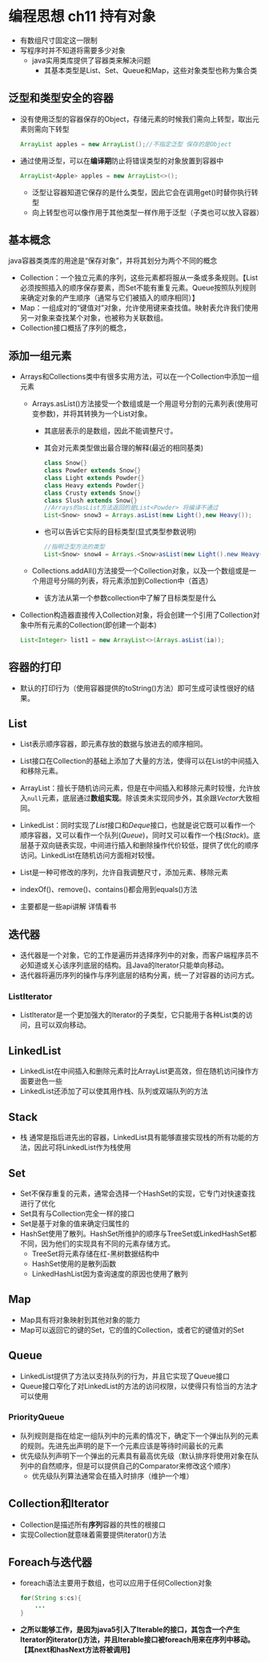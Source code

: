 ﻿# 编程思想 ch11 持有对象

* 有数组尺寸固定这一限制
* 写程序时并不知道将需要多少对象
  * java实用类库提供了容器类来解决问题
    * 其基本类型是List、Set、Queue和Map，这些对象类型也称为集合类



## 泛型和类型安全的容器

* 没有使用泛型的容器保存的Object，存储元素的时候我们需向上转型，取出元素则需向下转型

  ```java
  ArrayList apples = new ArrayList();//不指定泛型 保存的是Object
  ```

* 通过使用泛型，可以在**编译期**防止将错误类型的对象放置到容器中

  ```java
  ArrayList<Apple> apples = new ArrayList<>();
  ```

  * 泛型让容器知道它保存的是什么类型，因此它会在调用get()时替你执行转型
  * 向上转型也可以像作用于其他类型一样作用于泛型（子类也可以放入容器）



## 基本概念

java容器类类库的用途是“保存对象”，并将其划分为两个不同的概念

* Collection：一个独立元素的序列，这些元素都将服从一条或多条规则。【List必须按照插入的顺序保存要素，而Set不能有重复元素。Queue按照队列规则来确定对象的产生顺序（通常与它们被插入的顺序相同）】
* Map：一组成对的“键值对”对象，允许使用键来查找值。映射表允许我们使用另一对象来查找某个对象，也被称为关联数组。
* Collection接口概括了序列的概念，



## 添加一组元素

* Arrays和Collections类中有很多实用方法，可以在一个Collection中添加一组元素

  * Arrays.asList()方法接受一个数组或是一个用逗号分割的元素列表(使用可变参数)，并将其转换为一个List对象。

    * 其底层表示的是数组，因此不能调整尺寸。

    * 其会对元素类型做出最合理的解释(最近的相同基类)

      ```java
      class Snow{}
      class Powder extends Snow{}
      class Light extends Powder{}
      class Heavy extends Powder{}
      class Crusty extends Snow{}
      class Slush extends Snow{}
      //Arrays的asList方法返回的是List<Powder> 将编译不通过
      List<Snow> snow3 = Arrays.asList(new Light(),new Heavy());
      ```

    * 也可以告诉它实际的目标类型(显式类型参数说明)

      ```java
      //指明泛型方法的类型
      List<Snow> snow4 = Arrays.<Snow>asList(new Light().new Heavy());
      ```

  * Collections.addAll()方法接受一个Collection对象，以及一个数组或是一个用逗号分隔的列表，将元素添加到Collection中（首选）

    * 该方法从第一个参数collection中了解了目标类型是什么

* Collection构造器直接传入Collection对象，将会创建一个引用了Collection对象中所有元素的Collection(即创建一个副本)

  ```java
  List<Integer> list1 = new ArrayList<>(Arrays.asList(ia));
  ```

  



## 容器的打印

* 默认的打印行为（使用容器提供的toString()方法）即可生成可读性很好的结果。



## List

* List表示顺序容器，即元素存放的数据与放进去的顺序相同。

* List接口在Collection的基础上添加了大量的方法，使得可以在List的中间插入和移除元素。
* ArrayList：擅长于随机访问元素，但是在中间插入和移除元素时较慢，允许放入`null`元素，底层通过**数组实现**。除该类未实现同步外，其余跟*Vector*大致相同。
* LinkedList：同时实现了*List*接口和*Deque*接口，也就是说它既可以看作一个顺序容器，又可以看作一个队列(*Queue*)，同时又可以看作一个栈(*Stack*)。底层基于双向链表实现，中间进行插入和删除操作代价较低，提供了优化的顺序访问。LinkedList在随机访问方面相对较慢。
* List是一种可修改的序列，允许自我调整尺寸，添加元素、移除元素
* indexOf()、remove()、contains()都会用到equals()方法
* 主要都是一些api讲解 详情看书



## 迭代器

* 迭代器是一个对象，它的工作是遍历并选择序列中的对象，而客户端程序员不必知道或关心该序列底层的结构。且Java的Iterator只能单向移动。
* 迭代器将遍历序列的操作与序列底层的结构分离，统一了对容器的访问方式。

### ListIterator

* ListIterator是一个更加强大的Iterator的子类型，它只能用于各种List类的访问，且可以双向移动。



## LinkedList

* LinkedList在中间插入和删除元素时比ArrayList更高效，但在随机访问操作方面要逊色一些
* LinkedList还添加了可以使其用作栈、队列或双端队列的方法



## Stack

* 栈 通常是指后进先出的容器，LinkedList具有能够直接实现栈的所有功能的方法，因此可将LinkedList作为栈使用



## Set

* Set不保存重复的元素，通常会选择一个HashSet的实现，它专门对快速查找进行了优化
* Set具有与Collection完全一样的接口
* Set是基于对象的值来确定归属性的
* HashSet使用了散列。HashSet所维护的顺序与TreeSet或LinkedHashSet都不同，因为他们的实现具有不同的元素存储方式。
  * TreeSet将元素存储在红-黑树数据结构中
  * HashSet使用的是散列函数
  * LinkedHashList因为查询速度的原因也使用了散列



## Map

* Map具有将对象映射到其他对象的能力
* Map可以返回它的键的Set，它的值的Collection，或者它的键值对的Set



## Queue

*  LinkedList提供了方法以支持队列的行为，并且它实现了Queue接口
* Queue接口窄化了对LinkedList的方法的访问权限，以使得只有恰当的方法才可以使用



### PriorityQueue

* 队列规则是指在给定一组队列中的元素的情况下，确定下一个弹出队列的元素的规则。先进先出声明的是下一个元素应该是等待时间最长的元素
* 优先级队列声明下一个弹出的元素具有最高优先级（默认排序将使用对象在队列中的自然顺序，但是可以提供自己的Comparator来修改这个顺序）
  * 优先级队列算法通常会在插入时排序（维护一个堆）



## Collection和Iterator

* Collection是描述所有**序列**容器的共性的根接口
* 实现Collection就意味着需要提供iterator()方法



## Foreach与迭代器

* foreach语法主要用于数组，也可以应用于任何Collection对象

  ```java
  for(String s:cs){
      ...
  }
  ```

* **之所以能够工作，是因为java5引入了Iterable的接口，其包含一个产生Iterator的iterator()方法，并且Iterable接口被foreach用来在序列中移动。【其next和hasNext方法将被调用】**


